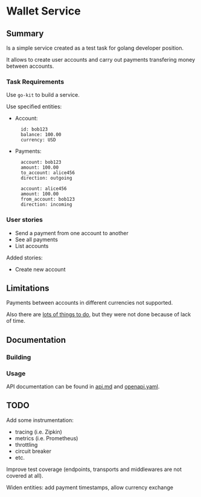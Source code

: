 # Wallet Service


## Summary
Is a simple service created as a test task for golang developer position.

It allows to create user accounts and carry out payments transfering money between accounts.

### Task Requirements
Use `go-kit` to build a service.

Use specified entities:
    
- Account:
        
        id: bob123 
        balance: 100.00 
        currency: USD

- Payments:

        account: bob123 
        amount: 100.00 
        to_account: alice456 
        direction: outgoing 
 
        account: alice456 
        amount: 100.00 
        from_account: bob123 
        direction: incoming 

### User stories

- Send a payment from one account to another
- See all payments
- List accounts

Added stories:
- Create new account

## Limitations
Payments between accounts in different currencies not supported.

Also there are [lots of things to do](#todo), but they were not done because of lack of time.

## Documentation

### Building

### Usage
API documentation can be found in [api.md](/docs/api.md) and [openapi.yaml](/api/openapi.yaml).

## TODO
Add some instrumentation:
 - tracing (i.e. Zipkin)
 - metrics (i.e. Prometheus)
 - throttling
 - circuit breaker
 - etc.

Improve test coverage (endpoints, transports and middlewares are not covered at all).

Widen entities: add payment timestamps, allow currency exchange